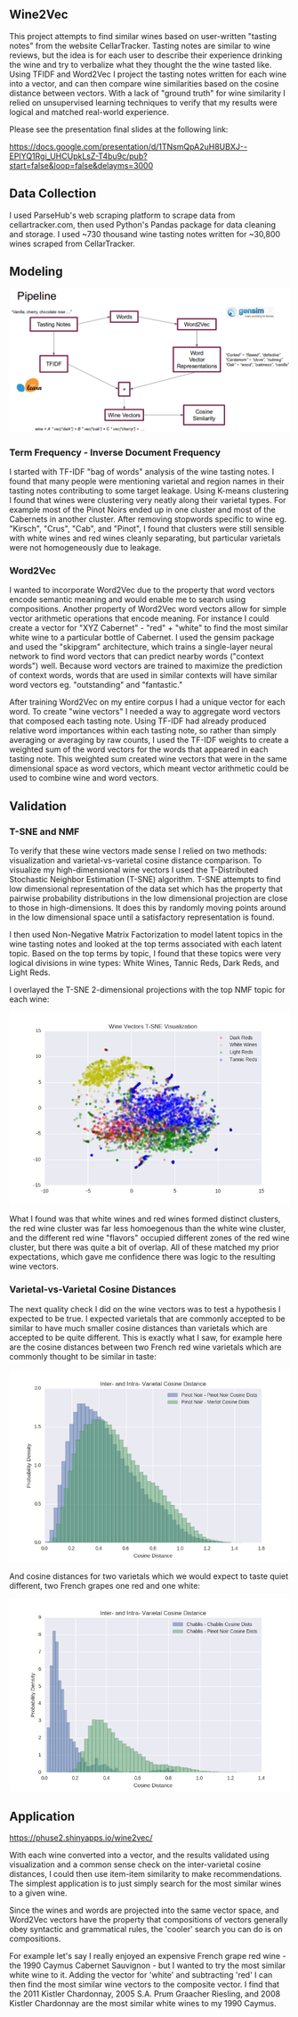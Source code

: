 
## Wine2Vec

This project attempts to find similar wines based on user-written "tasting notes" from the website CellarTracker. Tasting notes are similar to wine reviews, but the idea is for each user to describe their experience drinking the wine and try to verbalize what they thought the the wine tasted like. Using TFIDF and Word2Vec I project the tasting notes written for each wine into a vector, and can then compare wine similarities based on the cosine distance between vectors. With a lack of "ground truth" for wine similarity I relied on unsupervised learning techniques to verify that my results were logical and matched real-world experience.

Please see the presentation final slides at the following link:

<https://docs.google.com/presentation/d/1TNsmQpA2uH8UBXJ--EPIYQ1Rgi_UHCUpkLsZ-T4bu9c/pub?start=false&loop=false&delayms=3000>

## Data Collection

I used ParseHub's web scraping platform to scrape data from cellartracker.com, then used Python's Pandas package for data cleaning and storage. I used ~730 thousand wine tasting notes written for ~30,800 wines scraped from CellarTracker.

## Modeling

![alt tag](https://raw.githubusercontent.com/pjh2011/wine_project/master/imgs/pipeline.png)

### Term Frequency - Inverse Document Frequency

I started with TF-IDF "bag of words" analysis of the wine tasting notes. I found that many people were mentioning varietal and region names in their tasting notes contributing to some target leakage. Using K-means clustering I found that wines were clustering very neatly along their varietal types. For example most of the Pinot Noirs ended up in one cluster and most of the Cabernets in another cluster. After removing stopwords specific to wine eg. "Kirsch", "Crus", "Cab", and "Pinot", I found that clusters were still sensible with white wines and red wines cleanly separating, but particular varietals were not homogeneously due to leakage.

### Word2Vec

I wanted to incorporate Word2Vec due to the property that word vectors encode semantic meaning and would enable me to search using compositions. Another property of Word2Vec word vectors allow for simple vector arithmetic operations that encode meaning. For instance I could create a vector for "XYZ Cabernet" - "red" + "white" to find the most similar white wine to a particular bottle of Cabernet. I used the gensim package and used the "skipgram" architecture, which trains a single-layer neural network to find word vectors that can predict nearby words ("context words") well. Because word vectors are trained to maximize the prediction of context words, words that are used in similar contexts will have similar word vectors eg. "outstanding" and "fantastic."

After training Word2Vec on my entire corpus I had a unique vector for each word. To create "wine vectors" I needed a way to aggregate word vectors that composed each tasting note. Using TF-IDF had already produced relative word importances within each tasting note, so rather than simply averaging or averaging by raw counts, I used the TF-IDF weights to create a weighted sum of the word vectors for the words that appeared in each tasting note. This weighted sum created wine vectors that were in the same dimensional space as word vectors, which meant vector arithmetic could be used to combine wine and word vectors.

## Validation

### T-SNE and NMF

To verify that these wine vectors made sense I relied on two methods: visualization and varietal-vs-varietal cosine distance comparison. To visualize my high-dimensional wine vectors I used the T-Distributed Stochastic Neighbor Estimation (T-SNE) algorithm. T-SNE attempts to find low dimensional representation of the data set which has the property that pairwise probability distributions in the low dimensional projection are close to those in high-dimensions. It does this by randomly moving points around in the low dimensional space until a satisfactory representation is found.

I then used Non-Negative Matrix Factorization to model latent topics in the wine tasting notes and looked at the top terms associated with each latent topic. Based on the top terms by topic, I found that these topics were very logical divisions in wine types: White Wines, Tannic Reds, Dark Reds, and Light Reds.

I overlayed the T-SNE 2-dimensional projections with the top NMF topic for each wine:

![alt tag](https://raw.githubusercontent.com/pjh2011/wine_project/master/imgs/tsne_NMF_Topics.png)


What I found was that white wines and red wines formed distinct clusters, the red wine cluster was far less homoegenous than the white wine cluster, and the different red wine "flavors" occupied different zones of the red wine cluster, but there was quite a bit of overlap. All of these matched my prior expectations, which gave me confidence there was logic to the resulting wine vectors.

### Varietal-vs-Varietal Cosine Distances

The next quality check I did on the wine vectors was to test a hypothesis I expected to be true. I expected varietals that are commonly accepted to be similar to have much smaller cosine distances than varietals which are accepted to be quite different. This is exactly what I saw, for example here are the cosine distances between two French red wine varietals which are commonly thought to be similar in taste:

![alt tag](https://raw.githubusercontent.com/pjh2011/wine_project/master/imgs/pn_vs_merlot.png)

And cosine distances for two varietals which we would expect to taste quiet different, two French grapes one red and one white:

![alt tag](https://raw.githubusercontent.com/pjh2011/wine_project/master/imgs/chablis_vs_pn.png)

## Application

<https://phuse2.shinyapps.io/wine2vec/>

With each wine converted into a vector, and the results validated using visualization and a common sense check on the inter-varietal cosine distances, I could then use item-item similarity to make recommendations. The simplest application is to just simply search for the most similar wines to a given wine.

Since the wines and words are projected into the same vector space, and Word2Vec vectors have the property that compositions of vectors generally obey syntactic and grammatical rules, the 'cooler' search you can do is on compositions.

For example let's say I really enjoyed an expensive French grape red wine - the 1990 Caymus Cabernet Sauvignon - but I wanted to try the most similar white wine to it. Adding the vector for 'white' and subtracting 'red' I can then find the most similar wine vectors to the composite vector. I find that the 2011 Kistler Chardonnay, 2005 S.A. Prum Graacher Riesling, and 2008 Kistler Chardonnay are the most similar white wines to my 1990 Caymus.
